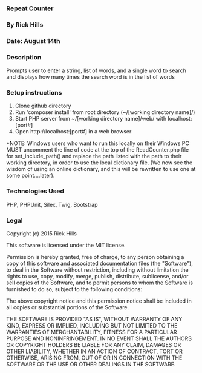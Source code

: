 ### Repeat Counter
### By Rick Hills
### Date: August 14th
### Description
Prompts user to enter a string, list of words, and a single word to search and displays how many times the search word is in the list of words  

### Setup instructions
1. Clone github directory
2. Run 'composer install' from root directory (~/[working directory name]/)
3. Start PHP server from ~/[working directory name]/web/ with localhost:[port#]
4. Open http://localhost:[port#] in a web browser

*NOTE: Windows users who want to run this locally on their Windows PC MUST uncomment the line of code at the top of the ReadCounter.php file for set_include_path() and replace the path listed with the path to their working directory, in order to use the local dictionary file. (We now see the wisdom of using an online dictionary, and this will be rewritten to use one at some point....later).

### Technologies Used

PHP, PHPUnit, Silex, Twig, Bootstrap

### Legal

Copyright (c) 2015 Rick Hills

This software is licensed under the MIT license.

Permission is hereby granted, free of charge, to any person obtaining a copy
of this software and associated documentation files (the "Software"), to deal
in the Software without restriction, including without limitation the rights
to use, copy, modify, merge, publish, distribute, sublicense, and/or sell
copies of the Software, and to permit persons to whom the Software is
furnished to do so, subject to the following conditions:

The above copyright notice and this permission notice shall be included in
all copies or substantial portions of the Software.

THE SOFTWARE IS PROVIDED "AS IS", WITHOUT WARRANTY OF ANY KIND, EXPRESS OR
IMPLIED, INCLUDING BUT NOT LIMITED TO THE WARRANTIES OF MERCHANTABILITY,
FITNESS FOR A PARTICULAR PURPOSE AND NONINFRINGEMENT. IN NO EVENT SHALL THE
AUTHORS OR COPYRIGHT HOLDERS BE LIABLE FOR ANY CLAIM, DAMAGES OR OTHER
LIABILITY, WHETHER IN AN ACTION OF CONTRACT, TORT OR OTHERWISE, ARISING FROM,
OUT OF OR IN CONNECTION WITH THE SOFTWARE OR THE USE OR OTHER DEALINGS IN
THE SOFTWARE.

